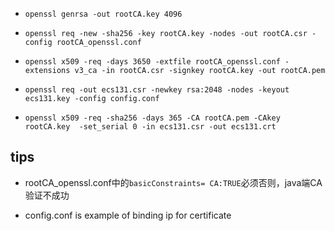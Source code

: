 + `openssl genrsa -out rootCA.key 4096`

+ `openssl req -new -sha256 -key rootCA.key -nodes -out rootCA.csr -config rootCA_openssl.conf`

+ `openssl x509 -req -days 3650 -extfile rootCA_openssl.conf -extensions v3_ca -in rootCA.csr -signkey rootCA.key -out rootCA.pem`

+ `openssl req -out ecs131.csr -newkey rsa:2048 -nodes -keyout ecs131.key -config config.conf`

+ `openssl x509 -req -sha256 -days 365 -CA rootCA.pem -CAkey rootCA.key  -set_serial 0 -in ecs131.csr -out ecs131.crt`


## tips

+ rootCA_openssl.conf中的`basicConstraints= CA:TRUE`必须否则，java端CA验证不成功

+ config.conf is example of binding ip for certificate